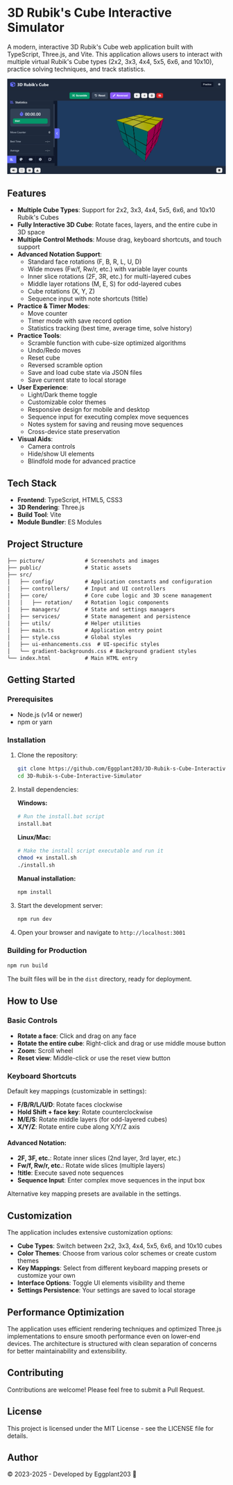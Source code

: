 # 3D Rubik's Cube Interactive Simulator

A modern, interactive 3D Rubik's Cube web application built with TypeScript, Three.js, and Vite. This application allows users to interact with multiple virtual Rubik's Cube types (2x2, 3x3, 4x4, 5x5, 6x6, and 10x10), practice solving techniques, and track statistics.

![3D Rubik's Cube](./picture/screenshot.png)

## Features

- **Multiple Cube Types**: Support for 2x2, 3x3, 4x4, 5x5, 6x6, and 10x10 Rubik's Cubes
- **Fully Interactive 3D Cube**: Rotate faces, layers, and the entire cube in 3D space
- **Multiple Control Methods**: Mouse drag, keyboard shortcuts, and touch support
- **Advanced Notation Support**:
  - Standard face rotations (F, B, R, L, U, D)
  - Wide moves (Fw/f, Rw/r, etc.) with variable layer counts
  - Inner slice rotations (2F, 3R, etc.) for multi-layered cubes
  - Middle layer rotations (M, E, S) for odd-layered cubes
  - Cube rotations (X, Y, Z)
  - Sequence input with note shortcuts (!title)
- **Practice & Timer Modes**:
  - Move counter
  - Timer mode with save record option
  - Statistics tracking (best time, average time, solve history)
- **Practice Tools**:
  - Scramble function with cube-size optimized algorithms
  - Undo/Redo moves
  - Reset cube
  - Reversed scramble option
  - Save and load cube state via JSON files
  - Save current state to local storage
- **User Experience**:
  - Light/Dark theme toggle
  - Customizable color themes
  - Responsive design for mobile and desktop
  - Sequence input for executing complex move sequences
  - Notes system for saving and reusing move sequences
  - Cross-device state preservation
- **Visual Aids**:
  - Camera controls
  - Hide/show UI elements
  - Blindfold mode for advanced practice

## Tech Stack

- **Frontend**: TypeScript, HTML5, CSS3
- **3D Rendering**: Three.js
- **Build Tool**: Vite
- **Module Bundler**: ES Modules

## Project Structure

```
├── picture/             # Screenshots and images
├── public/              # Static assets
├── src/
│   ├── config/          # Application constants and configuration
│   ├── controllers/     # Input and UI controllers
│   ├── core/            # Core cube logic and 3D scene management
│   │   ├── rotation/    # Rotation logic components
│   ├── managers/        # State and settings managers
│   ├── services/        # State management and persistence
│   ├── utils/           # Helper utilities
│   ├── main.ts          # Application entry point
│   ├── style.css        # Global styles
│   ├── ui-enhancements.css  # UI-specific styles
│   └── gradient-backgrounds.css # Background gradient styles
└── index.html           # Main HTML entry
```

## Getting Started

### Prerequisites

- Node.js (v14 or newer)
- npm or yarn

### Installation

1. Clone the repository:

   ```bash
   git clone https://github.com/Eggplant203/3D-Rubik-s-Cube-Interactive-Simulator.git
   cd 3D-Rubik-s-Cube-Interactive-Simulator
   ```

2. Install dependencies:

   **Windows:**

   ```bash
   # Run the install.bat script
   install.bat
   ```

   **Linux/Mac:**

   ```bash
   # Make the install script executable and run it
   chmod +x install.sh
   ./install.sh
   ```

   **Manual installation:**

   ```bash
   npm install
   ```

3. Start the development server:

   ```bash
   npm run dev
   ```

4. Open your browser and navigate to `http://localhost:3001`

### Building for Production

```bash
npm run build
```

The built files will be in the `dist` directory, ready for deployment.

## How to Use

### Basic Controls

- **Rotate a face**: Click and drag on any face
- **Rotate the entire cube**: Right-click and drag or use middle mouse button
- **Zoom**: Scroll wheel
- **Reset view**: Middle-click or use the reset view button

### Keyboard Shortcuts

Default key mappings (customizable in settings):

- **F/B/R/L/U/D**: Rotate faces clockwise
- **Hold Shift + face key**: Rotate counterclockwise
- **M/E/S**: Rotate middle layers (for odd-layered cubes)
- **X/Y/Z**: Rotate entire cube along X/Y/Z axis

#### Advanced Notation:

- **2F, 3F, etc.**: Rotate inner slices (2nd layer, 3rd layer, etc.)
- **Fw/f, Rw/r, etc.**: Rotate wide slices (multiple layers)
- **!title**: Execute saved note sequences
- **Sequence Input**: Enter complex move sequences in the input box

Alternative key mapping presets are available in the settings.

## Customization

The application includes extensive customization options:

- **Cube Types**: Switch between 2x2, 3x3, 4x4, 5x5, 6x6, and 10x10 cubes
- **Color Themes**: Choose from various color schemes or create custom themes
- **Key Mappings**: Select from different keyboard mapping presets or customize your own
- **Interface Options**: Toggle UI elements visibility and theme
- **Settings Persistence**: Your settings are saved to local storage

## Performance Optimization

The application uses efficient rendering techniques and optimized Three.js implementations to ensure smooth performance even on lower-end devices. The architecture is structured with clean separation of concerns for better maintainability and extensibility.

## Contributing

Contributions are welcome! Please feel free to submit a Pull Request.

## License

This project is licensed under the MIT License - see the LICENSE file for details.

## Author

© 2023-2025 - Developed by Eggplant203 🍆

